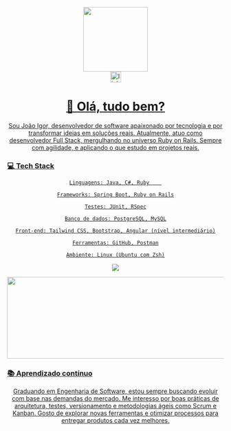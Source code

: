 <div align="center"> <img height="150" src="https://media.giphy.com/media/M9gbBd9nbDrOTu1Mqx/giphy.gif" /> </div>
<div align="center"> <a href="https://www.linkedin.com/in/igor-m-silva/" target="_blank"> <img src="https://img.shields.io/static/v1?message=LinkedIn&logo=linkedin&label=&color=0077B5&logoColor=white&labelColor=&style=for-the-badge" height="25" alt="linkedin logo" /> 
<h1 align="center">👋 Olá, tudo bem?</h1>
Sou João Igor, desenvolvedor de software apaixonado por tecnologia e por transformar ideias em soluções reais. 
Atualmente, atuo como desenvolvedor Full Stack, mergulhando no universo Ruby on Rails. Sempre com agilidade,  e aplicando o que estudo em projetos reais.

  <h3 align="left"> 💻  Tech Stack</h3>

    Linguagens: Java, C#, Ruby    

    Frameworks: Spring Boot, Ruby on Rails

    Testes: JUnit, RSpec

    Banco de dados: PostgreSQL, MySQL

    Front-end: Tailwind CSS, Bootstrap, Angular (nível intermediário)

    Ferramentas: GitHub, Postman

    Ambiente: Linux (Ubuntu com Zsh)
<img src="https://skillicons.dev/icons?i=ruby,rails,java,spring,tailwind,postgres,mysql,postman" /> </p>
<p align="center"><img src="https://github-readme-stats.vercel.app/api/top-langs/?username=JIgor-Silva&layout=compact&theme=tokyonight" width="2000" height="190"/></p>
 <h3 align="left"> 📚 Aprendizado contínuo </h3>

Graduando em Engenharia de Software, estou sempre buscando evoluir com base nas demandas do mercado. Me interesso por boas práticas de arquitetura, testes, versionamento e metodologias ágeis como Scrum e Kanban. Gosto de explorar novas ferramentas e otimizar processos para entregar produtos cada vez melhores.

<p></p>



